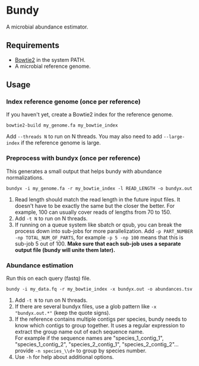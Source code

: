 # Bundy
A microbial abundance estimator.

## Requirements

- [Bowtie2](https://github.com/BenLangmead/bowtie2/releases)
  in the system PATH.
- A microbial reference genome.

## Usage

### Index reference genome (once per reference)

If you haven't yet, create a Bowtie2 index for the reference genome.

```
bowtie2-build my_genome.fa my_bowtie_index
```

Add `--threads N` to run on N threads.
You may also need to add `--large-index` if the reference genome is large.

### Preprocess with bundyx (once per reference)

This generates a small output that helps bundy with abundance normalizations.

```
bundyx -i my_genome.fa -r my_bowtie_index -l READ_LENGTH -o bundyx.out
```

1. Read length should match the read length in the future input files.
   It doesn't have to be exactly the same but the closer the better.
   For example, 100 can usually cover reads of lengths from 70 to 150.
2. Add `-t N` to run on N threads.
3. If running on a queue system like sbatch or qsub,
   you can break the process down into sub-jobs for more parallelization.
   Add `-p PART_NUMBER -np TOTAL_NUM_OF_PARTS`,
   for example `-p 5 -np 100` means that this is sub-job 5 out of 100.
   **Make sure that each sub-job uses a separate output file
   (bundy will unite them later).**

### Abundance estimation

Run this on each query (fastq) file.

```
bundy -i my_data.fq -r my_bowtie_index -x bundyx.out -o abundances.tsv
```

1. Add `-t N` to run on N threads.
2. If there are several bundyx files, use a glob pattern like `-x "bundyx.out.*"`
   (keep the quote signs).
3. If the reference contains multiple contigs per species,
   bundy needs to know which contigs to group together.
   It uses a regular expression to extract the group name
   out of each sequence name.  
   For example if the sequence names are "species_1_contig_1",
   "species_1_contig_2", "species_2_contig_1", "species_2_contig_2"...
   provide `-n species_\\d+` to group by species number.
4. Use `-h` for help about additional options.
